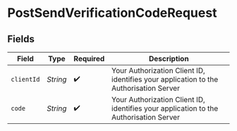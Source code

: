 # PostSendVerificationCodeRequest


## Fields

| Field                                                                                 | Type                                                                                  | Required                                                                              | Description                                                                           |
| ------------------------------------------------------------------------------------- | ------------------------------------------------------------------------------------- | ------------------------------------------------------------------------------------- | ------------------------------------------------------------------------------------- |
| `clientId`                                                                            | *String*                                                                              | :heavy_check_mark:                                                                    | Your Authorization Client ID, identifies your application to the Authorisation Server |
| `code`                                                                                | *String*                                                                              | :heavy_check_mark:                                                                    | Your Authorization Client ID, identifies your application to the Authorisation Server |
